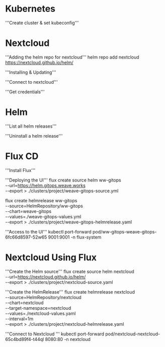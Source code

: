# Kubernetes
'''Create cluster & set kubeconfig'''

# Nextcloud
'''Adding the helm repo for nextcloud'''
helm repo add nextcloud https://nextcloud.github.io/helm/

'''Installing & Updating'''

'''Connect to nextcloud'''

'''Get credentials'''


# Helm
'''List all helm releases'''


'''Uninstall a helm release'''

# Flux CD
'''Install Flux'''


'''Deploying the UI'''
flux create source helm ww-gitops \
 --url=https://helm.gitops.weave.works \
 --export > ./clusters/project/weave-gitops-source.yml

flux create helmrelease ww-gitops \
 --source=HelmRepository/ww-gitops \
 --chart=weave-gitops \
 --values=./weave-gitops-values.yml \
 --export > ./clusters/project/weave-gitops-helmrelease.yaml

'''Access to the UI'''
kubectl port-forward pod/ww-gitops-weave-gitops-6fc66d8597-52w65 9001:9001 -n flux-system

# Nextcloud Using Flux
'''Create the Helm source'''
flux create source helm nextcloud \
  --url=https://nextcloud.github.io/helm/ \
  --export > ./clusters/project/nextcloud-source.yaml

'''Create the HelmRelease'''
flux create helmrelease nextcloud \
  --source=HelmRepository/nextcloud \
  --chart=nextcloud \
  --target-namespace=nextcloud \
  --values=./nextcloud-values.yaml \
  --interval=1m \
  --export > ./clusters/project/nextcloud-helmrelease.yaml

'''Connect to Nextcloud '''
kubectl port-forward pod/nextcloud-nextcloud-65c4bd89f4-t44ql 8080:80 -n nextcloud
